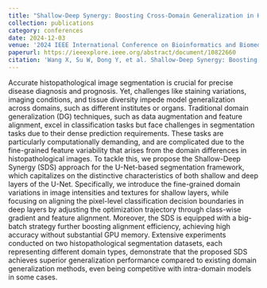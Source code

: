 ```yaml
---
title: "Shallow-Deep Synergy: Boosting Cross-Domain Generalization in Histopathological Image Segmentation"
collection: publications
category: conferences
date: 2024-12-03
venue: '2024 IEEE International Conference on Bioinformatics and Biomedicine (BIBM)'
paperurl: https://ieeexplore.ieee.org/abstract/document/10822660
citation: 'Wang X, Su W, Dong Y, et al. Shallow-Deep Synergy: Boosting Cross-Domain Generalization in Histopathological Image Segmentation[C]//2024 IEEE International Conference on Bioinformatics and Biomedicine (BIBM). IEEE, 2024: 3790-3794.'
---
```

Accurate histopathological image segmentation is crucial for precise disease diagnosis and prognosis. Yet, challenges like staining variations, imaging conditions, and tissue diversity impede model generalization across domains, such as different institutes or organs. Traditional domain generalization (DG) techniques, such as data augmentation and feature alignment, excel in classification tasks but face challenges in segmentation tasks due to their dense prediction requirements. These tasks are particularly computationally demanding, and are complicated due to the fine-grained feature variability that arises from the domain differences in histopathological images. To tackle this, we propose the Shallow-Deep Synergy (SDS) approach for the U-Net-based segmentation framework, which capitalizes on the distinctive characteristics of both shallow and deep layers of the U-Net. Specifically, we introduce the fine-grained domain variations in image intensities and textures for shallow layers, while focusing on aligning the pixel-level classification decision boundaries in deep layers by adjusting the optimization trajectory through class-wise gradient and feature alignment. Moreover, the SDS is equipped with a big-batch strategy further boosting alignment efficiency, achieving high accuracy without substantial GPU memory. Extensive experiments conducted on two histopathological segmentation datasets, each representing different domain types, demonstrate that the proposed SDS achieves superior generalization performance compared to existing domain generalization methods, even being competitive with intra-domain models in some cases.
